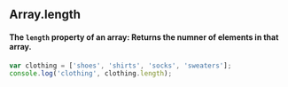 ## Array.length
#### The ```length``` property of an array: Returns the numner of elements in that array.
```javascript
var clothing = ['shoes', 'shirts', 'socks', 'sweaters'];
console.log('clothing', clothing.length);
```
